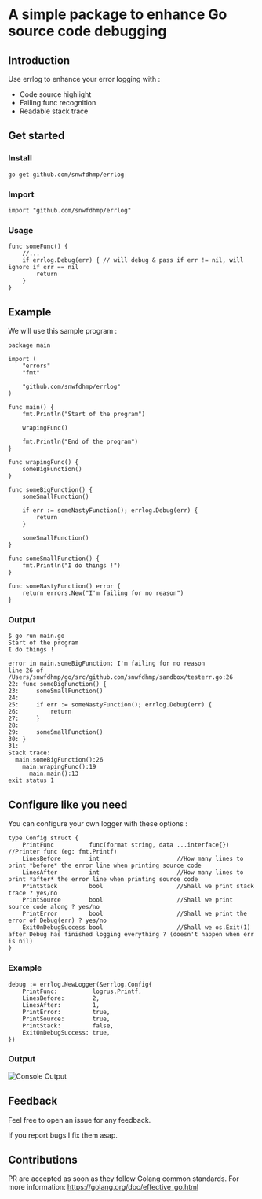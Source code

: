 # A simple package to enhance Go source code debugging

## Introduction

Use errlog to enhance your error logging with :

- Code source highlight
- Failing func recognition
- Readable stack trace



## Get started

### Install

```
go get github.com/snwfdhmp/errlog
```

### Import

```golang
import "github.com/snwfdhmp/errlog"
```

### Usage

```golang
func someFunc() {
    //...
    if errlog.Debug(err) { // will debug & pass if err != nil, will ignore if err == nil
        return
    }
}
```

## Example

We will use this sample program :

```golang
package main

import (
	"errors"
	"fmt"

	"github.com/snwfdhmp/errlog"
)

func main() {
	fmt.Println("Start of the program")

	wrapingFunc()

	fmt.Println("End of the program")
}

func wrapingFunc() {
	someBigFunction()
}

func someBigFunction() {
	someSmallFunction()

	if err := someNastyFunction(); errlog.Debug(err) {
		return
	}

	someSmallFunction()
}

func someSmallFunction() {
	fmt.Println("I do things !")
}

func someNastyFunction() error {
	return errors.New("I'm failing for no reason")
}
```

### Output

```
$ go run main.go
Start of the program
I do things !

error in main.someBigFunction: I'm failing for no reason
line 26 of /Users/snwfdhmp/go/src/github.com/snwfdhmp/sandbox/testerr.go:26
22: func someBigFunction() {
23: 	someSmallFunction()
24: 
25: 	if err := someNastyFunction(); errlog.Debug(err) {
26: 		return
27: 	}
28: 
29: 	someSmallFunction()
30: }
31: 
Stack trace:
  main.someBigFunction():26
    main.wrapingFunc():19
      main.main():13
exit status 1
```

## Configure like you need

You can configure your own logger with these options :

```golang
type Config struct {
	PrintFunc          func(format string, data ...interface{}) //Printer func (eg: fmt.Printf)
	LinesBefore        int  					//How many lines to print *before* the error line when printing source code
	LinesAfter         int 						//How many lines to print *after* the error line when printing source code
	PrintStack         bool 					//Shall we print stack trace ? yes/no
	PrintSource        bool 					//Shall we print source code along ? yes/no
	PrintError         bool 					//Shall we print the error of Debug(err) ? yes/no
	ExitOnDebugSuccess bool 					//Shall we os.Exit(1) after Debug has finished logging everything ? (doesn't happen when err is nil)
}
```

### Example

```golang
debug := errlog.NewLogger(&errlog.Config{
	PrintFunc:          logrus.Printf,
	LinesBefore:        2,
	LinesAfter:         1,
	PrintError:         true,
	PrintSource:        true,
	PrintStack:         false,
	ExitOnDebugSuccess: true,
})
```

### Output

![Console Output](https://i.imgur.com/4aV67Tn.jpg)

## Feedback

Feel free to open an issue for any feedback.

If you report bugs I fix them asap.

## Contributions

PR are accepted as soon as they follow Golang common standards.
For more information: https://golang.org/doc/effective_go.html
